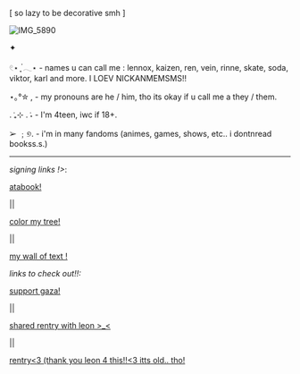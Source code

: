 [ so lazy to be decorative smh ]



![IMG_5890](https://github.com/user-attachments/assets/4b675bf7-d549-4c52-9255-46347f73d466)


✦

𓏲⋆ ִֶָ ๋𓂃⋆ - names u can call me : lennox, kaizen, ren, vein, rinne, skate, soda, viktor, karl and more. I LOEV NICKANMEMSMS!!

⋆｡°✮ , - my pronouns are he / him, tho its okay if u call me a they / them.

. ݁₊⊹ . ݁˖ - I'm 4teen, iwc if 18+. 

➢ ﹔୭. - i'm in many fandoms (animes, games, shows, etc.. i dontnread bookss.s.)


----





*signing links !>*:

 [atabook!](https://callmeyourangel.atabook.org/)
 
|| 

[color my tree!](https://colormytree.me/2024/01JEB5ERZQF90G9505BHQZKS9S)

||

[my wall of text !](https://walloftext.co/gay-men-at-your-area)

*links to check out!!\:*

[support gaza!](https://rentry.co/hearts4gaza)

||

[shared rentry with leon >_<](https://rentry.co/sharedbetweengays)

||

[rentry<3 (thank you leon 4 this!!<3 itts old.. tho!](https://rentry.co/kai-angel)
